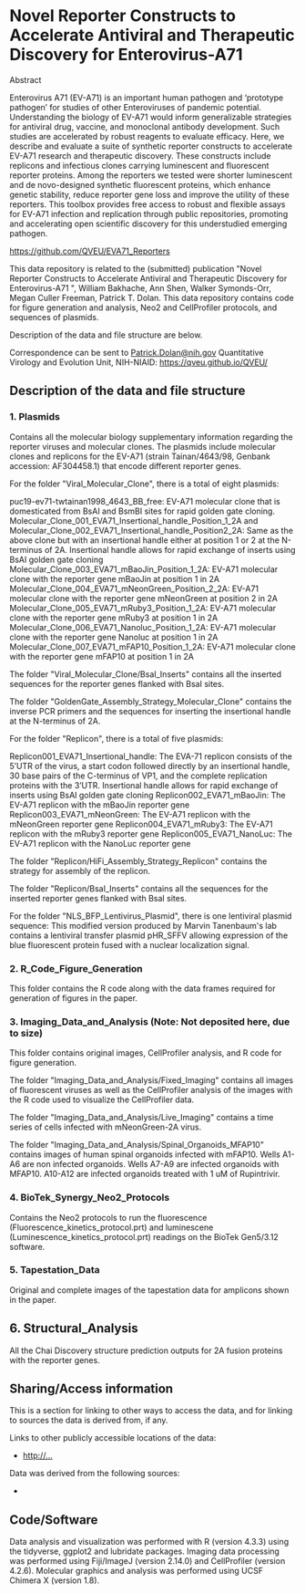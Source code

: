 # Novel Reporter Constructs to Accelerate Antiviral and Therapeutic Discovery for Enterovirus-A71

Abstract

Enterovirus A71 (EV-A71) is an important human pathogen and ‘prototype pathogen’ for studies of other Enteroviruses of pandemic potential. Understanding the biology of EV-A71 would inform generalizable strategies for antiviral drug, vaccine, and monoclonal antibody development. Such studies are accelerated by robust reagents to evaluate efficacy. Here, we describe and evaluate a suite of synthetic reporter constructs to accelerate EV-A71 research and therapeutic discovery. These constructs include replicons and infectious clones carrying luminescent and fluorescent reporter proteins. Among the reporters we tested were shorter luminescent and de novo-designed synthetic fluorescent proteins, which enhance genetic stability, reduce reporter gene loss and improve the utility of these reporters. This toolbox provides free access to robust and flexible assays for EV-A71 infection and replication through public repositories, promoting and accelerating open scientific discovery for this understudied emerging pathogen. 

<https://github.com/QVEU/EVA71_Reporters>

This data repository is related to the (submitted) publication "Novel Reporter Constructs to Accelerate Antiviral and Therapeutic Discovery for Enterovirus-A71 ", William Bakhache, Ann Shen, Walker Symonds-Orr, Megan Culler Freeman, Patrick T. Dolan. This data repository contains code for figure generation and analysis, Neo2 and CellProfiler protocols, and sequences of plasmids.

Description of the data and file structure are below.

Correspondence can be sent to Patrick.Dolan@nih.gov
Quantitative Virology and Evolution Unit, NIH-NIAID: https://qveu.github.io/QVEU/

## Description of the data and file structure

### 1. Plasmids
Contains all the molecular biology supplementary information regarding the reporter viruses and molecular clones. The plasmids include molecular clones and replicons for the EV-A71 (strain Tainan/4643/98, Genbank accession: AF304458.1) that encode different reporter genes. 

For the folder "Viral_Molecular_Clone", there is a total of eight plasmids:

puc19-ev71-twtainan1998_4643_BB_free: EV-A71 molecular clone that is domesticated from BsAI and BsmBI sites for rapid golden gate cloning.
Molecular_Clone_001_EVA71_Insertional_handle_Position_1_2A and Molecular_Clone_002_EVA71_Insertional_handle_Position2_2A: Same as the above clone but with an insertional handle either at position 1 or 2 at the N-terminus of 2A. Insertional handle allows for rapid exchange of inserts using BsAI golden gate cloning
Molecular_Clone_003_EVA71_mBaoJin_Position_1_2A: EV-A71 molecular clone with the reporter gene mBaoJin at position 1 in 2A
Molecular_Clone_004_EVA71_mNeonGreen_Position_2_2A: EV-A71 molecular clone with the reporter gene mNeonGreen at position 2 in 2A
Molecular_Clone_005_EVA71_mRuby3_Position_1_2A: EV-A71 molecular clone with the reporter gene mRuby3 at position 1 in 2A
Molecular_Clone_006_EVA71_Nanoluc_Position_1_2A: EV-A71 molecular clone with the reporter gene Nanoluc at position 1 in 2A
Molecular_Clone_007_EVA71_mFAP10_Position_1_2A: EV-A71 molecular clone with the reporter gene mFAP10 at position 1 in 2A

The folder "Viral_Molecular_Clone/BsaI_Inserts" contains all the inserted sequences for the reporter genes flanked with BsaI sites.

The folder "GoldenGate_Assembly_Strategy_Molecular_Clone" contains the inverse PCR primers and the sequences for inserting the insertional handle at the N-terminus of 2A.

For the folder "Replicon", there is a total of five plasmids:

Replicon001_EVA71_Insertional_handle: The EVA-71 replicon consists of the 5’UTR of the virus, a start codon followed directly by an insertional handle, 30 base pairs of the C-terminus of VP1, and the complete replication proteins with the 3’UTR. Insertional handle allows for rapid exchange of inserts using BsAI golden gate cloning
Replicon002_EVA71_mBaoJin: The EV-A71 replicon with the mBaoJin reporter gene
Replicon003_EVA71_mNeonGreen: The EV-A71 replicon with the mNeonGreen reporter gene
Replicon004_EVA71_mRuby3: The EV-A71 replicon with the mRuby3 reporter gene
Replicon005_EVA71_NanoLuc: The EV-A71 replicon with the NanoLuc reporter gene

The folder "Replicon/HiFi_Assembly_Strategy_Replicon" contains the strategy for assembly of the replicon.

The folder "Replicon/BsaI_Inserts" contains all the sequences for the inserted reporter genes flanked with BsaI sites.

For the folder "NLS_BFP_Lentivirus_Plasmid", there is one lentiviral plasmid sequence: This modified version produced by Marvin Tanenbaum's lab contains a lentiviral transfer plasmid pHR_SFFV allowing expression of the blue fluorescent protein fused with a nuclear localization signal.

### 2. R_Code_Figure_Generation
This folder contains the R code along with the data frames required for generation of figures in the paper.

### 3. Imaging_Data_and_Analysis (Note: Not deposited here, due to size)
This folder contains original images, CellProfiler analysis, and R code for figure generation.

The folder "Imaging_Data_and_Analysis/Fixed_Imaging" contains all images of fluorescent viruses as well as the CellProfiler analysis of the images with the R code used to visualize the CellProfiler data. 

The folder "Imaging_Data_and_Analysis/Live_Imaging" contains a time series of cells infected with mNeonGreen-2A virus.

The folder "Imaging_Data_and_Analysis/Spinal_Organoids_MFAP10" contains images of human spinal organoids infected with mFAP10. Wells A1-A6 are non infected organoids. Wells A7-A9 are infected organoids with MFAP10. A10-A12 are infected organoids treated with 1 uM of Rupintrivir.

### 4. BioTek_Synergy_Neo2_Protocols
Contains the Neo2 protocols to run the fluorescence (Fluorescence_kinetics_protocol.prt) and luminescene (Luminescence_kinetics_protocol.prt) readings on the BioTek Gen5/3.12 software. 

### 5. Tapestation_Data
Original and complete images of the tapestation data for amplicons shown in the paper.

## 6. Structural_Analysis
All the Chai Discovery structure prediction outputs for 2A fusion proteins with the reporter genes.

## Sharing/Access information


This is a section for linking to other ways to access the data, and for linking to sources the data is derived from, if any.


Links to other publicly accessible locations of the data:


*   <http://...>


Data was derived from the following sources:


*


## Code/Software
Data analysis and visualization was performed with R (version 4.3.3) using the tidyverse, ggplot2 and lubridate packages. Imaging data processing was performed using Fiji/ImageJ  (version 2.14.0) and CellProfiler (version 4.2.6). Molecular graphics and analysis was performed using UCSF Chimera X (version 1.8).
